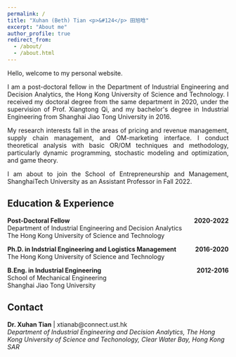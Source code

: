 ```yaml
---
permalink: /
title: "Xuhan (Beth) Tian <p>&#124</p> 田旭晗"
excerpt: "About me"
author_profile: true
redirect_from: 
  - /about/
  - /about.html
---
```


Hello, welcome to my personal website. 

<p style="text-align:justify;"> I am a post-doctoral fellow in the Department of Industrial Engineering and Decision Analytics, the Hong Kong University of Science and Technology. I received my doctoral degree from the same department in 2020, under the supervision of Prof. Xiangtong Qi, and my bachelor's degree in Industrial Engineering from Shanghai Jiao Tong University in 2016. </p>

<p style="text-align:justify;"> My research interests fall in the areas of pricing and revenue management, supply chain management, and OM-marketing interface. I conduct theoretical analysis with basic OR/OM techniques and methodology, particularly dynamic programming, stochastic modeling and optimization, and game theory.  </p>

<p style="text-align:justify;"> I am about to join the School of Entrepreneurship and Management, ShanghaiTech University as an Assistant Professor in Fall 2022. </p>

## Education & Experience 

<p>
  <b> Post-Doctoral Fellow  <span style="float:right;"> 2020-2022 </span></b><br>
   Department of Industrial Engineering and Decision Analytics <br>
   The Hong Kong University of Science and Technology 
</p>

<p>
  <b> Ph.D. in Indstrial Engineering and Logistics Management  <span style="float:right;"> 2016-2020 </span></b><br>
  The Hong Kong University of Science and Technology   
</p>

<p>
  <b>  B.Eng. in Industrial Engineering <span style="float:right;"> 2012-2016 </span></b> <br>
  School of Mechanical Engineering <br>
  Shanghai Jiao Tong University
</p>


## Contact 

 <p> <b>Dr. Xuhan Tian</b> | xtianab@connect.ust.hk <br>
    <i> Department of Industrial Engineering and Decision Analytics, 
      The Hong Kong University of Science and Techonology, 
      Clear Water Bay, Hong Kong SAR </i>
   </p>  
